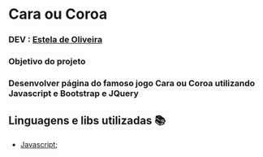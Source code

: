 # Cara ou Coroa

### DEV : [Estela de Oliveira](https://github.com/ste2021)

### Objetivo do projeto

### Desenvolver página do famoso jogo Cara ou Coroa utilizando Javascript e Bootstrap e JQuery

## Linguagens e libs utilizadas :books:

- [Javascript](https://developer.mozilla.org/pt-BR/docs/Web/JavaScript/);


